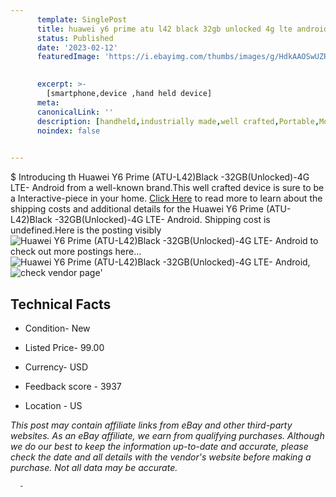 ```yaml
---
      template: SinglePost
      title: huawei y6 prime atu l42 black 32gb unlocked 4g lte android
      status: Published
      date: '2023-02-12'
      featuredImage: 'https://i.ebayimg.com/thumbs/images/g/HdkAAOSwUZRjyZvP/s-l225.jpg'
       

      excerpt: >-
        [smartphone,device ,hand held device]
      meta:
      canonicalLink: ''
      description: [handheld,industrially made,well crafted,Portable,Mobile,Compact,Convenient,Lightweight,Maneuverable,Man-portable,Miniature,Carriable,Hand-held,Light,Holdable,Transportable,Mobile device,Pocket-sized,On-the-go,Wireless,Cordless,Compact size,Convenient size, smartphone,device ,hand held device]
      noindex: false
      

---
```

$
      Introducing th Huawei Y6 Prime (ATU-L42)Black -32GB(Unlocked)-4G LTE- Android from a well-known brand.This well crafted device  is sure to be a Interactive-piece in your home. [Click Here](https://www.ebay.com/itm/125727731770?hash=item1d45f4f03a%3Ag%3AHdkAAOSwUZRjyZvP&mkevt=1&mkcid=1&mkrid=711-53200-19255-0&campid=%253CePNCampaignId%253E&customid=%253CreferenceId%253E&toolid=10049) to read more to learn about the shipping costs and additional details for the Huawei Y6 Prime (ATU-L42)Black -32GB(Unlocked)-4G LTE- Android. Shipping cost is undefined.Here is the posting visibly ![Huawei Y6 Prime (ATU-L42)Black -32GB(Unlocked)-4G LTE- Android](https://i.ebayimg.com/thumbs/images/g/HdkAAOSwUZRjyZvP/s-l225.jpg) to check out more postings here... ![Huawei Y6 Prime (ATU-L42)Black -32GB(Unlocked)-4G LTE- Android](https://i.ebayimg.com/images/g/HdkAAOSwUZRjyZvP/s-l1600.jpg), ![check vendor page](https://origin-galleryplus.ebayimg.com/ws/web/125727731770_2_0_1/225x225.jpg,https://origin-galleryplus.ebayimg.com/ws/web/125727731770_3_0_1/225x225.jpg)'

      

 ## Technical Facts 



     
      

 - Condition- New 


      

 - Listed Price- 99.00 


      

 - Currency- USD 


      

 - Feedback score - 3937 


      

 - Location - US 


      
      

 *_This post may contain affiliate links from eBay and other third-party websites. As an eBay affiliate, we earn from qualifying purchases. Although we do our best to keep the information up-to-date and accurate, please check the date and all details with the vendor's website before making a purchase. Not all data may be accurate._*




      -
